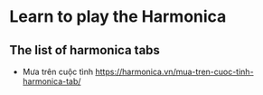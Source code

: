 # Learn to play the Harmonica

## The list of harmonica tabs
* Mưa trên cuộc tình https://harmonica.vn/mua-tren-cuoc-tinh-harmonica-tab/
